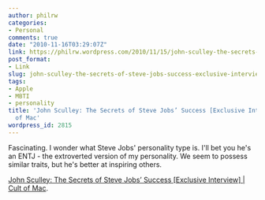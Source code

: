 ```yaml
---
author: philrw
categories:
- Personal
comments: true
date: "2010-11-16T03:29:07Z"
link: https://philrw.wordpress.com/2010/11/15/john-sculley-the-secrets-of-steve-jobs-success-exclusive-interview-cult-of-mac/
post_format:
- Link
slug: john-sculley-the-secrets-of-steve-jobs-success-exclusive-interview-cult-of-mac
tags:
- Apple
- MBTI
- personality
title: 'John Sculley: The Secrets of Steve Jobs’ Success [Exclusive Interview] | Cult
  of Mac'
wordpress_id: 2815
---
```


Fascinating. I wonder what Steve Jobs' personality type is. I'll bet you he's an ENTJ - the extroverted version of my personality. We seem to possess similar traits, but he's better at inspiring others.

[John Sculley: The Secrets of Steve Jobs’ Success [Exclusive Interview] | Cult of Mac](http://www.cultofmac.com/21572/john-sculley-the-secrets-of-steve-jobs-success-exclusive-interview/21572/).
